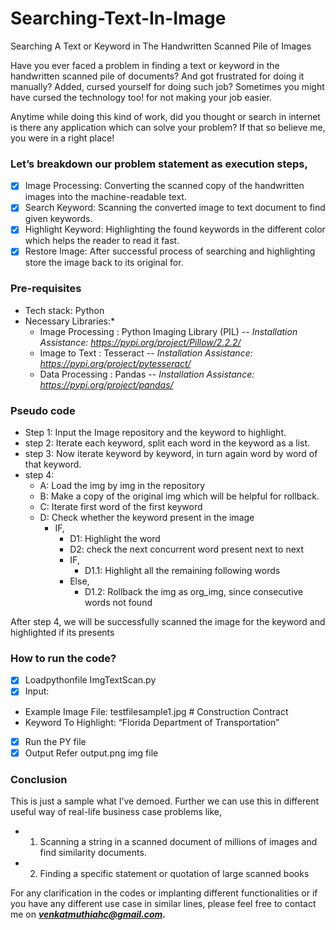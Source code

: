 # Searching-Text-In-Image
Searching A Text or Keyword in The Handwritten Scanned Pile of Images

Have you ever faced a problem in finding a text or keyword in the handwritten scanned pile of documents? And got frustrated for doing it manually? Added, cursed yourself for doing such job? Sometimes you might have cursed the technology too! for not making your job easier.

Anytime while doing this kind of work, did you thought or search in internet is there any application which can solve your problem? If that so believe me, you were in a right place!

### Let’s breakdown our problem statement as execution steps,

- [x] Image Processing: Converting the scanned copy of the handwritten images into the machine-readable text. 
- [x] Search Keyword: Scanning the converted image to text document to find given keywords.
- [x] Highlight Keyword: Highlighting the found keywords in the different color which helps the reader to read it fast. 
- [x] Restore Image: After successful process of searching and highlighting store the image back to its original for.

### Pre-requisites 

- Tech stack: Python 
- Necessary Libraries:*
  - Image Processing	: Python Imaging Library (PIL) -- *Installation Assistance:  https://pypi.org/project/Pillow/2.2.2/*
  - Image to Text		: Tesseract -- *Installation Assistance:  https://pypi.org/project/pytesseract/*
  - Data Processing		: Pandas -- *Installation Assistance:  https://pypi.org/project/pandas/*

### Pseudo code

- Step 1: Input the Image repository and the keyword to highlight.
- step 2: Iterate each keyword, split each word in the keyword as a list.
- step 3: Now iterate keyword by keyword, in turn again word by word of that keyword.
- step 4:
  - A: Load the img by img in the repository 
  - B: Make a copy of the original img which will be helpful for rollback.
  - C: Iterate first word of the first keyword
  - D: Check whether the keyword present in the image 
    - IF,
      - D1: Highlight the word
      - D2: check the next concurrent word present next to next 
      - IF, 
          - D1.1: Highlight all the remaining following words 
       - Else,
          - D1.2: Rollback the img as org_img, since consecutive words not found 

After step 4, we will be successfully scanned the image for the keyword and highlighted if its presents

### How to run the code?

- [x] Loadpythonfile ImgTextScan.py
- [x] Input:
- Example Image File: testfilesample1.jpg # Construction Contract
- Keyword To Highlight: “Florida Department of Transportation”
- [x] Run the PY file 
- [x] Output Refer output.png img file

### Conclusion 

This is just a sample what I’ve demoed. Further we can use this in different useful way of real-life business case problems like,
- 1.	Scanning a string in a scanned document of millions of images and find similarity documents.
- 2.	Finding a specific statement or quotation of large scanned books 

For any clarification in the codes or implanting different functionalities or if you have any different use case in similar lines, please feel free to contact me on ***venkatmuthiahc@gmail.com.***


